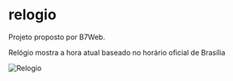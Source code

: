 # relogio

Projeto proposto por B7Web.

Relógio mostra a hora atual baseado no horário oficial de Brasília

![Relogio](https://user-images.githubusercontent.com/35302072/145692313-c3b56e92-ec01-4ddf-9fe3-1af0b64350c6.PNG)

